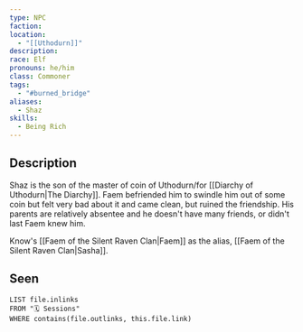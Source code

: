 ```yaml
---
type: NPC
faction: 
location:
  - "[[Uthodurn]]"
description: 
race: Elf
pronouns: he/him
class: Commoner
tags:
  - "#burned_bridge"
aliases:
  - Shaz
skills:
  - Being Rich
---
```

## Description
Shaz is the son of the master of coin of Uthodurn/for [[Diarchy of Uthodurn|The Diarchy]]. Faem befriended him to swindle him out of some coin but felt very bad about it and came clean, but ruined the friendship. His parents are relatively absentee and he doesn't have many friends, or didn't last Faem knew him. 

Know's [[Faem of the Silent Raven Clan|Faem]] as the alias, [[Faem of the Silent Raven Clan|Sasha]].
## Seen
```dataview
LIST file.inlinks
FROM "🗓️ Sessions"
WHERE contains(file.outlinks, this.file.link)
```
